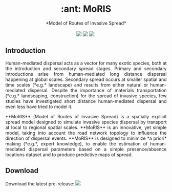 <h1 align="center">:ant: MoRIS</h1>
<p align="center">
*Model of Routes of Invasive Spread*
<br />
<br />
<a href="https://github.com/charlesrocabert/MoRIS-development/releases/latest"><img src="https://img.shields.io/badge/version-RC 0.7.0-orange.svg" /></a>&nbsp;<a href="https://www.gnu.org/licenses/gpl-3.0"><img src="https://img.shields.io/badge/license-GPL v3-blue.svg" /></a>&nbsp;<a href="https://github.com/charlesrocabert/MoRIS-development/releases/latest"><img src="https://img.shields.io/badge/build-passing-green.svg" /></a>&nbsp;
</p>

## Introduction

<p align="justify">
Human-mediated dispersal acts as a vector for many exotic species, both at the introduction and secondary spread stages. Primary and secondary introductions arise from human-mediated long distance dispersal happening at global scales. Secondary spread occurs at smaller spatial and time scales (*e.g.* landscape) and results from either natural or human-mediated dispersal. Despite the importance of materials transportation (*e.g.* landscaping, construction) for the spread of invasive species, few studies have investigated short distance human-mediated dispersal and even less have tried to model it.
</p>

<p align="justify">
**MoRIS** (Model of Routes of Invasive Spread) is a spatially explicit spread model designed to simulate invasive species dispersal by transport at local to regional spatial scales. **MoRIS** is an innovative, yet simple model, taking into account the road network topology to influence the direction of dispersal events. **MoRIS** is designed to minimize *a priori* making (*e.g.*, expert knowledge), to enable the estimation of human-mediated dispersal parameters based on a simple presence/absence locations dataset and to produce predictive maps of spread.
</p>

## Download
Download the latest pre-release: <a href="https://github.com/charlesrocabert/MoRIS-development/releases/latest"><img src="https://img.shields.io/badge/version-RC 0.7.0-orange.svg" /></a>
